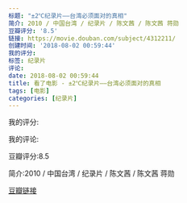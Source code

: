 ```yaml
---
标题: "±2℃纪录片——台湾必须面对的真相"
简介: 2010 / 中国台湾 / 纪录片 / 陈文茜 / 陈文茜 蒋勋
豆瓣评分: '8.5'
链接: https://movie.douban.com/subject/4312211/
创建时间: '2018-08-02 00:59:44'
我的评分:
标签: 纪录片
评论:
date: 2018-08-02 00:59:44
title: 看了电影 - ±2℃纪录片——台湾必须面对的真相
tags: [电影]
categories: [纪录片]
---
```


我的评分:

我的评论:

豆瓣评分:8.5

简介:2010 / 中国台湾 / 纪录片 / 陈文茜 / 陈文茜 蒋勋

[豆瓣链接](https://movie.douban.com/subject/4312211/)

